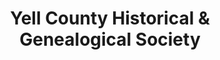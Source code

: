 ---
layout: repo
title: "Yell County Historical & Genealogical Society"
id: 1165
permalink: repos/1165/
---